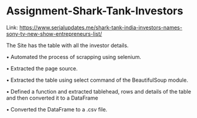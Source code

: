 # Assignment-Shark-Tank-Investors

Link: https://www.serialupdates.me/shark-tank-india-investors-names-sony-tv-new-show-entrepreneurs-list/

The Site has the table with all the investor details.

• Automated the process of scrapping using selenium.

• Extracted the page source.

• Extracted the table using select command of the BeautifulSoup module.

• Defined a function and extracted tablehead, rows and details of the table and then converted it to a DataFrame

• Converted the DataFrame to a .csv file.
